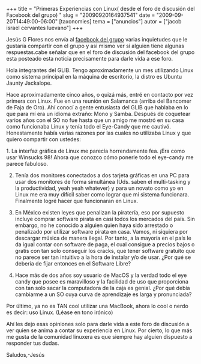 +++
title = "Primeras Experiencias con Linux( desde el foro de discusión del Facebook del grupo) "
slug = "20090920164937541"
date = "2009-09-20T14:49:00-06:00"
[taxonomies]
tema = ["anuncios"]
autor = ["jacob israel cervantes luevano"]
+++

Jesús G Flores nos envía al [facebook del
grupo](http://www.facebook.com/group.php?gid=71332309963) varias
inquietudes que le gustaría compartir con el grupo y asi mismo ver si
alguien tiene algunas respuestas.cabe señalar que en el foro de
discusión del facebook del grupo esta posteado esta noticia precisamente
para darle vida a ese foro.

Hola integrantes del GLIB. Tengo aproximadamente un mes utilizando Linux
como sistema principal en la máquina de escritorio, la distro es Ubuntu
Jaunty Jackalope.

Hace aproximadamente cinco años, o quizá más, entré en contacto por vez
primera con Linux. Fue en una reunión en Salamanca (arriba del Bancomer
de Faja de Oro). Ahí conocí a gente entusiasta del GLIB que hablaba en
lo que para mí era un idioma extraño: Mono y Samba.
Después de coquetear varios años con el SO no fue hasta que un amigo me
mostró en su casa como funcionaba Linux y tenía todo el Eye-Candy que me
cautivó.
Honestamente había varias razones por las cuales no utilizaba Linux y
que quiero compartir con ustedes:

<!-- more -->
1\. La interfaz gráfica de Linux me parecía horrendamente fea. ¡Era como
usar Winsucks 98! Ahora que conozco cómo ponerle todo el eye-candy me
parece fabuloso.

2. Tenía dos monitores conectados a dos tarjeta gráficas en una PC para
usar dos monitores de forma simultánea (Uds. saben el multi-tasking y la
productividad, yeah yeah whatever) y para un novato como yo en Linux me
era muy difícil saber como lograr que mi sistema funcionara. Finalmente
logré hacer que funcionaran en Linux.

3. En México existen leyes que penalizan la piratería, eso por supuesto
incluye comprar software pirata en casi todos los mercados del país. Sin
embargo, no he conocido a alguien quien haya sido arrestado o penalizado
por utilizar software pirata en casa. Vamos, ni siquiera por descargar
música de manera ilegal. Por tanto, a la mayoría en el país le da igual
contar con software de paga, el cual consigue a precios bajos o gratis
con tan solo conseguir los cracks, que tener software gratuito que no
parece ser tan intuitivo a la hora de instalar y/o de usar. ¿Por qué se
debería de fijar entonces en el Software Libre?

4. Hace más de dos años soy usuario de MacOS y la verdad todo el eye
candy que posee es maravilloso y la facilidad de uso que proporciona con
tan solo sacar la computadora de la caja es genial. ¿Por qué debía
cambiarme a un SO cuya curva de aprendizaje es larga y pronunciada?

Por último, ya no es TAN cool utilizar una MacBook, ahora lo cool o
nerdo es decir: uso Linux. (Léase en tono irónico)

Ahí les dejo esas opiniones solo para darle vida a este foro de
discusión a ver quien se anima a contar su experiencia en Linux. Por
cierto, lo que más me gusta de la comunidad linuxera es que siempre hay
alguien dispuesto a responder tus dudas.

Saludos,-Jesús
